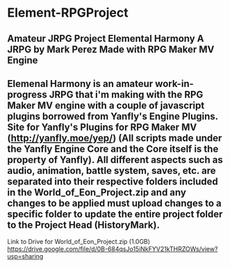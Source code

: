 # Element-RPGProject
Amateur JRPG Project
Elemental Harmony
A JRPG by Mark Perez
Made with RPG Maker MV Engine
-----------------------------------------------------------------
Elemenal Harmony is an amateur work-in-progress JRPG that i'm making with the RPG Maker MV engine with a couple of javascript plugins   borrowed from Yanfly's Engine Plugins. Site for Yanfly's Plugins for RPG Maker MV (http://yanfly.moe/yep/) (All scripts made under the Yanfly Engine Core and the Core itself is the property of Yanfly). All different aspects such as audio, animation, battle system, saves, etc. are separated into their respective folders included in the World_of_Eon_Project.zip and any changes to be applied must upload changes to a specific folder to update the entire project folder to the Project Head (HistoryMark).
----------------------------------------------------------------
Link to Drive for World_of_Eon_Project.zip (1.0GB)
https://drive.google.com/file/d/0B-684qsJo15iNkFYV21kTHRZOWs/view?usp=sharing 
